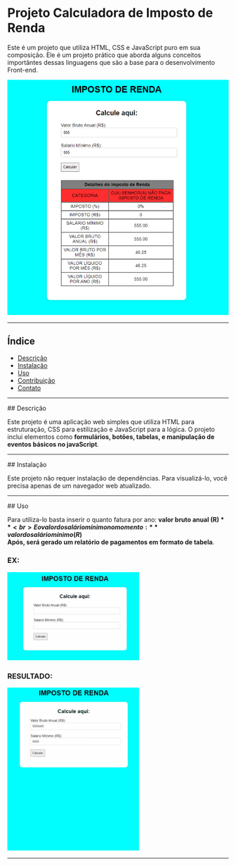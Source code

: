 # Projeto Calculadora de Imposto de Renda

Este é um projeto que utiliza HTML, CSS e JavaScript puro em sua composição. 
Ele é um projeto prático que aborda alguns conceitos importântes dessas linguagens
que são a base para o desenvolvimento Front-end.

![Imagem da Aplicação Gerando um Relatório](assets/imagemProjetoImpostoDeRenda.png)
<hr>

## Índice

- [Descrição](#descrição)
- [Instalação](#instalação)
- [Uso](#uso)
- [Contribuição](#contribuição)
- [Contato](#contato)

<hr>
## Descrição

Este projeto é uma aplicação web simples que utiliza HTML para estruturação, CSS para estilização e JavaScript para a lógica. O projeto inclui elementos como **formulários, botões, tabelas, e manipulação de eventos básicos no javaScript**.

<hr>
## Instalação

Este projeto não requer instalação de dependências. Para visualizá-lo, você precisa apenas de um navegador web atualizado.

<hr>
## Uso

Para utiliza-lo basta inserir o quanto fatura por ano: **valor bruto anual (R$)** <br>
E o valor do salário mínimo no momento: **valor do salário mínimo (R$)** <br>
**Após, será gerado um relatório de pagamentos em formato de tabela**.

### EX:

![Gif de Inserção de valores](assets/CPT2407290107-300x200.gif)

### RESULTADO:
![Reultado do projeto](assets/CPT2407290127-300x370.gif)

<hr>

